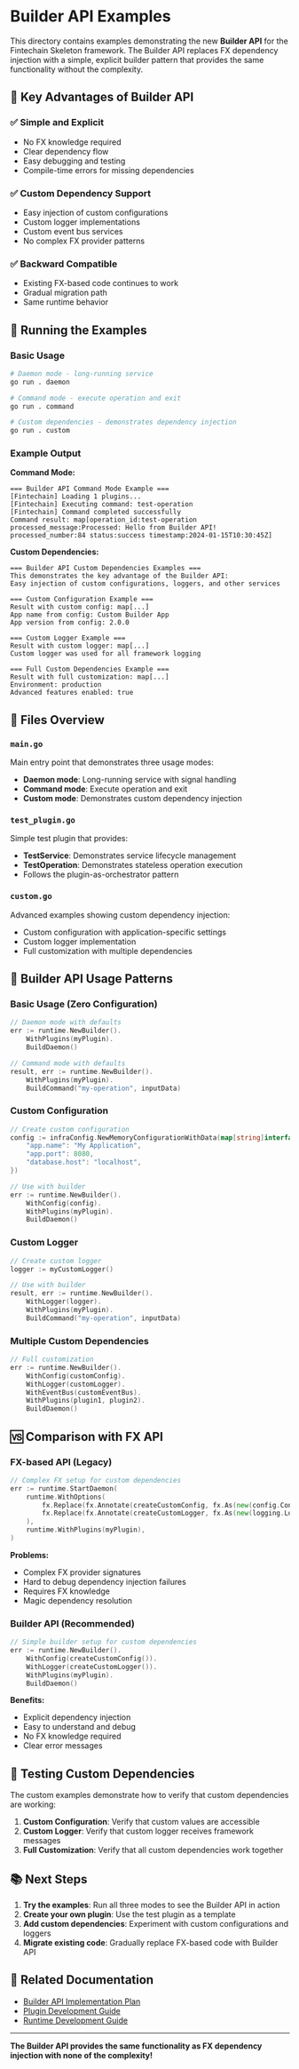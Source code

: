 # Builder API Examples

This directory contains examples demonstrating the new **Builder API** for the Fintechain Skeleton framework. The Builder API replaces FX dependency injection with a simple, explicit builder pattern that provides the same functionality without the complexity.

## 🎯 Key Advantages of Builder API

### ✅ **Simple and Explicit**
- No FX knowledge required
- Clear dependency flow
- Easy debugging and testing
- Compile-time errors for missing dependencies

### ✅ **Custom Dependency Support**
- Easy injection of custom configurations
- Custom logger implementations
- Custom event bus services
- No complex FX provider patterns

### ✅ **Backward Compatible**
- Existing FX-based code continues to work
- Gradual migration path
- Same runtime behavior

## 🚀 Running the Examples

### Basic Usage

```bash
# Daemon mode - long-running service
go run . daemon

# Command mode - execute operation and exit
go run . command

# Custom dependencies - demonstrates dependency injection
go run . custom
```

### Example Output

**Command Mode:**
```
=== Builder API Command Mode Example ===
[Fintechain] Loading 1 plugins...
[Fintechain] Executing command: test-operation
[Fintechain] Command completed successfully
Command result: map[operation_id:test-operation processed_message:Processed: Hello from Builder API! processed_number:84 status:success timestamp:2024-01-15T10:30:45Z]
```

**Custom Dependencies:**
```
=== Builder API Custom Dependencies Examples ===
This demonstrates the key advantage of the Builder API:
Easy injection of custom configurations, loggers, and other services

=== Custom Configuration Example ===
Result with custom config: map[...] 
App name from config: Custom Builder App
App version from config: 2.0.0

=== Custom Logger Example ===
Result with custom logger: map[...]
Custom logger was used for all framework logging

=== Full Custom Dependencies Example ===
Result with full customization: map[...]
Environment: production
Advanced features enabled: true
```

## 📁 Files Overview

### `main.go`
Main entry point that demonstrates three usage modes:
- **Daemon mode**: Long-running service with signal handling
- **Command mode**: Execute operation and exit
- **Custom mode**: Demonstrates custom dependency injection

### `test_plugin.go`
Simple test plugin that provides:
- **TestService**: Demonstrates service lifecycle management
- **TestOperation**: Demonstrates stateless operation execution
- Follows the plugin-as-orchestrator pattern

### `custom.go`
Advanced examples showing custom dependency injection:
- Custom configuration with application-specific settings
- Custom logger implementation
- Full customization with multiple dependencies

## 🔧 Builder API Usage Patterns

### Basic Usage (Zero Configuration)

```go
// Daemon mode with defaults
err := runtime.NewBuilder().
    WithPlugins(myPlugin).
    BuildDaemon()

// Command mode with defaults  
result, err := runtime.NewBuilder().
    WithPlugins(myPlugin).
    BuildCommand("my-operation", inputData)
```

### Custom Configuration

```go
// Create custom configuration
config := infraConfig.NewMemoryConfigurationWithData(map[string]interface{}{
    "app.name": "My Application",
    "app.port": 8080,
    "database.host": "localhost",
})

// Use with builder
err := runtime.NewBuilder().
    WithConfig(config).
    WithPlugins(myPlugin).
    BuildDaemon()
```

### Custom Logger

```go
// Create custom logger
logger := myCustomLogger()

// Use with builder
result, err := runtime.NewBuilder().
    WithLogger(logger).
    WithPlugins(myPlugin).
    BuildCommand("my-operation", inputData)
```

### Multiple Custom Dependencies

```go
// Full customization
err := runtime.NewBuilder().
    WithConfig(customConfig).
    WithLogger(customLogger).
    WithEventBus(customEventBus).
    WithPlugins(plugin1, plugin2).
    BuildDaemon()
```

## 🆚 Comparison with FX API

### FX-based API (Legacy)

```go
// Complex FX setup for custom dependencies
err := runtime.StartDaemon(
    runtime.WithOptions(
        fx.Replace(fx.Annotate(createCustomConfig, fx.As(new(config.Configuration)))),
        fx.Replace(fx.Annotate(createCustomLogger, fx.As(new(logging.LoggerService)))),
    ),
    runtime.WithPlugins(myPlugin),
)
```

**Problems:**
- Complex FX provider signatures
- Hard to debug dependency injection failures
- Requires FX knowledge
- Magic dependency resolution

### Builder API (Recommended)

```go
// Simple builder setup for custom dependencies
err := runtime.NewBuilder().
    WithConfig(createCustomConfig()).
    WithLogger(createCustomLogger()).
    WithPlugins(myPlugin).
    BuildDaemon()
```

**Benefits:**
- Explicit dependency injection
- Easy to understand and debug
- No FX knowledge required
- Clear error messages

## 🧪 Testing Custom Dependencies

The custom examples demonstrate how to verify that custom dependencies are working:

1. **Custom Configuration**: Verify that custom values are accessible
2. **Custom Logger**: Verify that custom logger receives framework messages
3. **Full Customization**: Verify that all custom dependencies work together

## 📚 Next Steps

1. **Try the examples**: Run all three modes to see the Builder API in action
2. **Create your own plugin**: Use the test plugin as a template
3. **Add custom dependencies**: Experiment with custom configurations and loggers
4. **Migrate existing code**: Gradually replace FX-based code with Builder API

## 🔗 Related Documentation

- [Builder API Implementation Plan](../../docs/BUILDER_API_IMPLEMENTATION_PLAN.md)
- [Plugin Development Guide](../../docs/PLUGIN_DEVELOPMENT_GUIDE.md)
- [Runtime Development Guide](../../docs/RUNTIME_DEVELOPMENT_GUIDE.md)

---

**The Builder API provides the same functionality as FX dependency injection with none of the complexity!** 